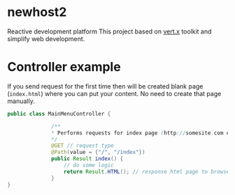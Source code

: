 # newhost2
Reactive development platform
This project based on <a href="http://vertx.io" target="_black">vert.x</a> toolkit and simplify web development.

# Controller example

If you send request for the first time then will be created blank page (<code>index.html</code>) where you can put your content. 
No need to create that page manually.

```java
public class MainMenuController {

              /**
              * Performs requests for index page (http://somesite.com or http://somesite.com/index)
              */
              @GET // request type
              @Path(value = {"/", "/index"})
              public Result index() {
                  // do some logic
                  return Result.HTML(); // response html page to browser
              }
}
```


